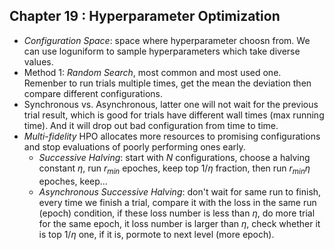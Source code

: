 ## Chapter 19 : Hyperparameter Optimization
- *Configuration Space*: space where hyperparameter choosn from. We can use loguniform to sample hyperparameters which take diverse values.
- Method 1: *Random Search*, most common and most used one. Remenber to run trials multiple times, get the mean the deviation then compare different configurations.
- Synchronous vs. Asynchronous, latter one will not wait for the previous trial result, which is good for trials have different wall times (max running time). And it will drop out bad configuration from time to time.
- *Multi-fidelity* HPO allocates more resources to promising configurations and stop evaluations of poorly performing ones early.
  - *Successive Halving*: start with $N$ configurations, choose a halving constant $\eta$, run $r_{min}$ epoches, keep top $1 / \eta$ fraction, then run $r_{min}\eta$ epoches, keep...
  - *Asynchronous Successive Halving*: don't wait for same run to finish, every time we finish a trial, compare it with the loss in the same run (epoch) condition, if these loss number is less than $\eta$, do more trial for the same epoch, it loss number is larger than $\eta$, check whether it is top $1/\eta$ one, if it is, pormote to next level (more epoch).